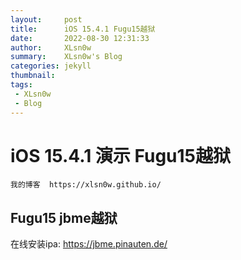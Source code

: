 ```yaml
---
layout:     post
title:      iOS 15.4.1 Fugu15越狱
date:       2022-08-30 12:31:33
author:     XLsn0w
summary:    XLsn0w's Blog
categories: jekyll
thumbnail:  
tags:
 - XLsn0w
 - Blog
---
```


# iOS 15.4.1 演示 Fugu15越狱

```
我的博客  https://xlsn0w.github.io/
```

## Fugu15 jbme越狱
在线安装ipa: https://jbme.pinauten.de/


[1]: https://xlsn0w.github.io
